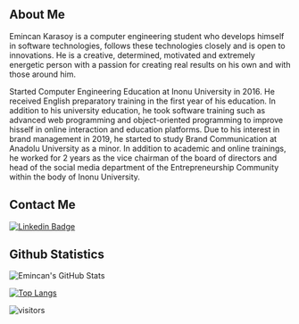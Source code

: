 ## About Me

Emincan Karasoy is a computer engineering student who develops himself in software technologies, follows these technologies closely and is open to innovations. He is a creative, determined, motivated and extremely energetic person with a passion for creating real results on his own and with those around him.

Started Computer Engineering Education at Inonu University in 2016. He received English preparatory training in the first year of his education. In addition to his university education, he took software training such as advanced web programming and object-oriented programming to improve hisself in online interaction and education platforms. Due to his interest in brand management in 2019, he started to study Brand Communication at Anadolu University as a minor. In addition to academic and online trainings, he worked for 2 years as the vice chairman of the board of directors and head of the social media department of the Entrepreneurship Community within the body of Inonu University.


## Contact Me

[![Linkedin Badge](https://img.shields.io/badge/emincankarasoy-follow%20on%20linkedin-blue?style=for-the-badge&logo=linkedin)](https://www.linkedin.com/in/emincankarasoy/)


## Github Statistics


![Emincan's GitHub Stats](https://github-readme-stats.vercel.app/api?username=emincankarasoy&show_icons=true)

[![Top Langs](https://github-readme-stats.vercel.app/api/top-langs/?username=emincankarasoy&layout=compact)](https://github.com/emincankarasoy)

![visitors](https://img.shields.io/badge/dynamic/json?color=informational&label=visitor%20count&query=value&url=https%3A%2F%2Fapi.countapi.xyz%2Fhit%emincankarasoy.emincankarasoy%2Freadme)
